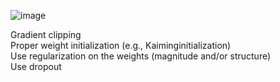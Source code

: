 
![image](https://user-images.githubusercontent.com/88390140/132100621-b69a3f47-f6c9-4871-adca-2bf46c44dd82.png)

Gradient clipping    
Proper weight initialization (e.g., Kaiminginitialization)     
Use regularization on the weights (magnitude and/or structure)      
Use dropout     
